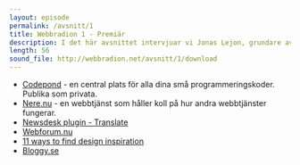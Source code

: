 ```yaml
---
layout: episode
permalink: /avsnitt/1
title: Webbradion 1 - Premiär
description: I det här avsnittet intervjuar vi Jonas Lejon, grundare av Bloggy och får 11 tips om hur man hittar designinspiration.
length: 56
sound_file: http://webbradion.net/avsnitt/1/download
---
```


* [Codepond](http://codepond.net) - en central plats för alla dina små programmeringskoder. Publika som privata. 
* [Nere.nu](http://nere.nu) - en webbtjänst som håller koll på hur andra webbtjänster fungerar.
* [Newsdesk plugin - Translate](http://developer.newsdesk.se/2009/01/21/translate-new-rails-i18n-plugin-with-a-nice-web-ui/)
* [Webforum.nu](http://webforum.nu)
* [11 ways to find design inspiration](http://www.sitepoint.com/blogs/2009/02/16/11-ways-to-find-design-inspiration/)
* [Bloggy.se](http://bloggy.se)
